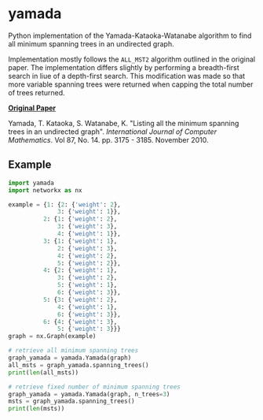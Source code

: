 # yamada
Python implementation of the Yamada-Kataoka-Watanabe algorithm to find all minimum spanning trees in an undirected graph.

Implementation mostly follows the `ALL_MST2` algorithm outlined in the original paper. The implementation differs slightly by performing a breadth-first search in liue of a depth-first search. This modification was made so that more variable spanning trees were returned when capping the total number of trees returned.

[**Original Paper**](http://www.nda.ac.jp/~yamada/paper/enum-mst.pdf)

 Yamada, T. Kataoka, S. Watanabe, K. "Listing all the minimum spanning trees in an undirected graph". *International Journal of Computer Mathematics*. Vol 87, No. 14. pp. 3175 - 3185. November 2010.
 
 
 ## Example
 ```Python
import yamada
import networkx as nx
 
example = {1: {2: {'weight': 2},
               3: {'weight': 1}},
           2: {1: {'weight': 2},
               3: {'weight': 3},
               4: {'weight': 1}},
           3: {1: {'weight': 1},
               2: {'weight': 3},
               4: {'weight': 2},
               5: {'weight': 2}},
           4: {2: {'weight': 1},
               3: {'weight': 2},
               5: {'weight': 1},
               6: {'weight': 3}},
           5: {3: {'weight': 2},
               4: {'weight': 1},
               6: {'weight': 3}},
           6: {4: {'weight': 3},
               5: {'weight': 3}}}
graph = nx.Graph(example)

# retrieve all minimum spanning trees 
graph_yamada = yamada.Yamada(graph)
all_msts = graph_yamada.spanning_trees()
print(len(all_msts))

# retrieve fixed number of minimum spanning trees
graph_yamada = yamada.Yamada(graph, n_trees=3)
msts = graph_yamada.spanning_trees()
print(len(msts))
 ```

